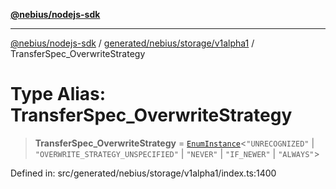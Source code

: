 [**@nebius/nodejs-sdk**](../../../../../README.md)

---

[@nebius/nodejs-sdk](../../../../../README.md) / [generated/nebius/storage/v1alpha1](../README.md) / TransferSpec_OverwriteStrategy

# Type Alias: TransferSpec_OverwriteStrategy

> **TransferSpec_OverwriteStrategy** = [`EnumInstance`](../../../../../runtime/protos/enum/type-aliases/EnumInstance.md)\<`"UNRECOGNIZED"` \| `"OVERWRITE_STRATEGY_UNSPECIFIED"` \| `"NEVER"` \| `"IF_NEWER"` \| `"ALWAYS"`\>

Defined in: src/generated/nebius/storage/v1alpha1/index.ts:1400
